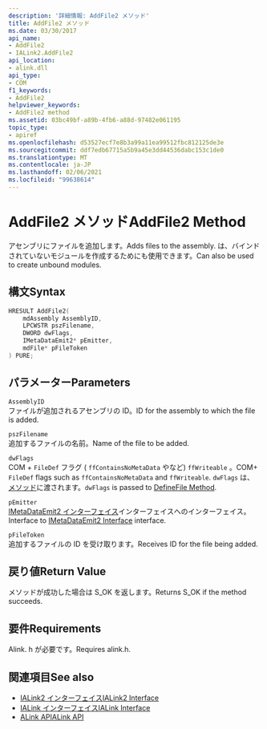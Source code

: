```yaml
---
description: '詳細情報: AddFile2 メソッド'
title: AddFile2 メソッド
ms.date: 03/30/2017
api_name:
- AddFile2
- IALink2.AddFile2
api_location:
- alink.dll
api_type:
- COM
f1_keywords:
- AddFile2
helpviewer_keywords:
- AddFile2 method
ms.assetid: 03bc49bf-a89b-4fb6-a88d-97482e061195
topic_type:
- apiref
ms.openlocfilehash: d53527ecf7e8b3a99a11ea99512fbc812125de3e
ms.sourcegitcommit: ddf7edb67715a5b9a45e3dd44536dabc153c1de0
ms.translationtype: MT
ms.contentlocale: ja-JP
ms.lasthandoff: 02/06/2021
ms.locfileid: "99638614"
---
```

# <a name="addfile2-method"></a><span data-ttu-id="d682b-103">AddFile2 メソッド</span><span class="sxs-lookup"><span data-stu-id="d682b-103">AddFile2 Method</span></span>

<span data-ttu-id="d682b-104">アセンブリにファイルを追加します。</span><span class="sxs-lookup"><span data-stu-id="d682b-104">Adds files to the assembly.</span></span> <span data-ttu-id="d682b-105">は、バインドされていないモジュールを作成するためにも使用できます。</span><span class="sxs-lookup"><span data-stu-id="d682b-105">Can also be used to create unbound modules.</span></span>  
  
## <a name="syntax"></a><span data-ttu-id="d682b-106">構文</span><span class="sxs-lookup"><span data-stu-id="d682b-106">Syntax</span></span>  
  
```cpp  
HRESULT AddFile2(  
    mdAssembly AssemblyID,  
    LPCWSTR pszFilename,  
    DWORD dwFlags,  
    IMetaDataEmit2* pEmitter,  
    mdFile* pFileToken  
) PURE;  
```  
  
## <a name="parameters"></a><span data-ttu-id="d682b-107">パラメーター</span><span class="sxs-lookup"><span data-stu-id="d682b-107">Parameters</span></span>  

 `AssemblyID`  
 <span data-ttu-id="d682b-108">ファイルが追加されるアセンブリの ID。</span><span class="sxs-lookup"><span data-stu-id="d682b-108">ID for the assembly to which the file is added.</span></span>  
  
 `pszFilename`  
 <span data-ttu-id="d682b-109">追加するファイルの名前。</span><span class="sxs-lookup"><span data-stu-id="d682b-109">Name of the file to be added.</span></span>  
  
 `dwFlags`  
 <span data-ttu-id="d682b-110">COM + `FileDef` フラグ ( `ffContainsNoMetaData` やなど) `ffWriteable` 。</span><span class="sxs-lookup"><span data-stu-id="d682b-110">COM+ `FileDef` flags such as `ffContainsNoMetaData` and `ffWriteable`.</span></span> <span data-ttu-id="d682b-111">`dwFlags` は、 [メソッド](../metadata/imetadataassemblyemit-definefile-method.md)に渡されます。</span><span class="sxs-lookup"><span data-stu-id="d682b-111">`dwFlags` is passed to [DefineFile Method](../metadata/imetadataassemblyemit-definefile-method.md).</span></span>  
  
 `pEmitter`  
 <span data-ttu-id="d682b-112">[IMetaDataEmit2 インターフェイス](../metadata/imetadataemit2-interface.md)インターフェイスへのインターフェイス。</span><span class="sxs-lookup"><span data-stu-id="d682b-112">Interface to [IMetaDataEmit2 Interface](../metadata/imetadataemit2-interface.md) interface.</span></span>  
  
 `pFileToken`  
 <span data-ttu-id="d682b-113">追加するファイルの ID を受け取ります。</span><span class="sxs-lookup"><span data-stu-id="d682b-113">Receives ID for the file being added.</span></span>  
  
## <a name="return-value"></a><span data-ttu-id="d682b-114">戻り値</span><span class="sxs-lookup"><span data-stu-id="d682b-114">Return Value</span></span>  

 <span data-ttu-id="d682b-115">メソッドが成功した場合は S_OK を返します。</span><span class="sxs-lookup"><span data-stu-id="d682b-115">Returns S_OK if the method succeeds.</span></span>  
  
## <a name="requirements"></a><span data-ttu-id="d682b-116">要件</span><span class="sxs-lookup"><span data-stu-id="d682b-116">Requirements</span></span>  

 <span data-ttu-id="d682b-117">Alink. h が必要です。</span><span class="sxs-lookup"><span data-stu-id="d682b-117">Requires alink.h.</span></span>  
  
## <a name="see-also"></a><span data-ttu-id="d682b-118">関連項目</span><span class="sxs-lookup"><span data-stu-id="d682b-118">See also</span></span>

- [<span data-ttu-id="d682b-119">IALink2 インターフェイス</span><span class="sxs-lookup"><span data-stu-id="d682b-119">IALink2 Interface</span></span>](ialink2-interface.md)
- [<span data-ttu-id="d682b-120">IALink インターフェイス</span><span class="sxs-lookup"><span data-stu-id="d682b-120">IALink Interface</span></span>](ialink-interface.md)
- [<span data-ttu-id="d682b-121">ALink API</span><span class="sxs-lookup"><span data-stu-id="d682b-121">ALink API</span></span>](index.md)
